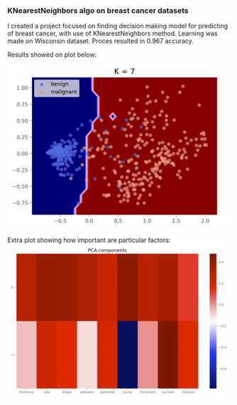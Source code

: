 ### KNearestNeighbors algo on breast cancer datasets

I created a project focused on finding decision making model for predicting of breast cancer, with use of KNearestNeighbors method.
Learning was made on Wisconsin dataset. Proces resulted in 0.967 accuracy.

Results showed on plot below:

![alt text](https://github.com/KrzysiekJa/knn-on-health/blob/master/knn%20on%20breast%20cancer/knn%20plot.png "Plot KNN")

Extra plot showing how important are particular factors:
![alt text](https://github.com/KrzysiekJa/knn-on-health/blob/master/knn%20on%20breast%20cancer/pca%20components.png "Ploy PCA")
